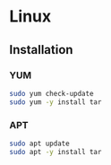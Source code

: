 # Linux

## Installation

### YUM

```sh
sudo yum check-update
sudo yum -y install tar
```

### APT

```sh
sudo apt update
sudo apt -y install tar
```
